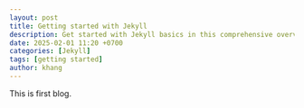 ```yaml
---
layout: post
title: Getting started with Jekyll
description: Get started with Jekyll basics in this comprehensive overview. You will learn how to install and configure, as well as deploy it to a web server.
date: 2025-02-01 11:20 +0700
categories: [Jekyll]
tags: [getting started]
author: khang
---
```


This is first blog.